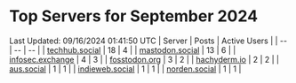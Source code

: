 # Top Servers for September 2024
Last Updated: 09/16/2024 01:41:50 UTC
| Server | Posts | Active Users |
| -- | -- | -- |
| [techhub.social](https://techhub.social/tags/PowerShell) | 18 | 4 |
| [mastodon.social](https://mastodon.social/tags/PowerShell) | 13 | 6 |
| [infosec.exchange](https://infosec.exchange/tags/PowerShell) | 4 | 3 |
| [fosstodon.org](https://fosstodon.org/tags/PowerShell) | 3 | 2 |
| [hachyderm.io](https://hachyderm.io/tags/PowerShell) | 2 | 2 |
| [aus.social](https://aus.social/tags/PowerShell) | 1 | 1 |
| [indieweb.social](https://indieweb.social/tags/PowerShell) | 1 | 1 |
| [norden.social](https://norden.social/tags/PowerShell) | 1 | 1 |
